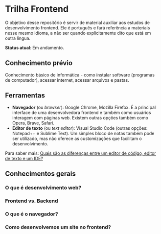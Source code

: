 # Trilha Frontend
O objetivo desse repositório é servir de material auxiliar aos estudos de desenvolvimento frontend. Ele é português e fará referência a materiais nesse mesmo idioma, a não ser quando explicitamente dito que está em outra língua.

**Status atual**: Em andamento.

## Conhecimento prévio
Conhecimento básico de informática - como instalar software (programas de computador), acessar internet, acessar arquivos e pastas.

## Ferramentas
- **Navegador** (ou *browser*): Google Chrome, Mozilla Firefox. É a principal interface de uma desenvolvedora frontend e também como usuários interagem com páginas web. Existem outras opções também como Opera, Brave, Safari.
- **Editor de texto** (ou *text editor*): Visual Studio Code (outras opções: Notepad++ e Sublime Text). Um simples bloco de notas também pode ser utilizado, mas não oferece as customizações que facilitam o desenvolvimento.

Para saber mais: [Quais são as diferenças entre um editor de código, editor de texto e um IDE?](https://pt.stackoverflow.com/questions/276003/quais-s%C3%A3o-as-diferen%C3%A7as-entre-um-editor-de-c%C3%B3digo-editor-de-texto-e-um-ide)


## Conhecimentos gerais
### O que é desenvolvimento web?
### Frontend vs. Backend
### O que é o navegador?
### Como desenvolvemos um site no frontend?
